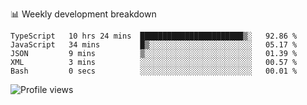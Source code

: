 📊 Weekly development breakdown
<!--START_SECTION:waka-->

```text
TypeScript   10 hrs 24 mins  ███████████████████████▒░   92.86 %
JavaScript   34 mins         █▒░░░░░░░░░░░░░░░░░░░░░░░   05.17 %
JSON         9 mins          ▒░░░░░░░░░░░░░░░░░░░░░░░░   01.39 %
XML          3 mins          ░░░░░░░░░░░░░░░░░░░░░░░░░   00.57 %
Bash         0 secs          ░░░░░░░░░░░░░░░░░░░░░░░░░   00.01 %
```

<!--END_SECTION:waka-->

<img src="https://gpvc.arturio.dev/iqbalfasri" alt="Profile views"/>
